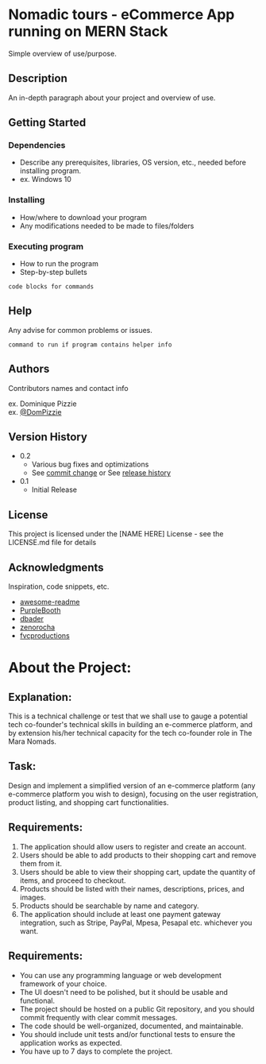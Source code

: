 # Nomadic tours - eCommerce App running on MERN Stack

Simple overview of use/purpose.

## Description

An in-depth paragraph about your project and overview of use.

## Getting Started

### Dependencies

* Describe any prerequisites, libraries, OS version, etc., needed before installing program.
* ex. Windows 10

### Installing

* How/where to download your program
* Any modifications needed to be made to files/folders

### Executing program

* How to run the program
* Step-by-step bullets
```
code blocks for commands
```
## Help

Any advise for common problems or issues.
```
command to run if program contains helper info
```

## Authors

Contributors names and contact info

ex. Dominique Pizzie  
ex. [@DomPizzie](https://twitter.com/dompizzie)

## Version History

* 0.2
    * Various bug fixes and optimizations
    * See [commit change]() or See [release history]()
* 0.1
    * Initial Release

## License

This project is licensed under the [NAME HERE] License - see the LICENSE.md file for details

## Acknowledgments

Inspiration, code snippets, etc.
* [awesome-readme](https://github.com/matiassingers/awesome-readme)
* [PurpleBooth](https://gist.github.com/PurpleBooth/109311bb0361f32d87a2)
* [dbader](https://github.com/dbader/readme-template)
* [zenorocha](https://gist.github.com/zenorocha/4526327)
* [fvcproductions](https://gist.github.com/fvcproductions/1bfc2d4aecb01a834b46)





# About the Project:
## Explanation:
This is a technical challenge or test that we shall use to gauge a potential tech co-founder's technical skills in building an e-commerce platform, and by extension his/her technical capacity for the tech co-founder role in The Mara Nomads.

## Task:
Design and implement a simplified version of an e-commerce platform (any e-commerce
platform you wish to design), focusing on the user registration, product listing, and shopping cart
functionalities.

## Requirements:
1. The application should allow users to register and create an account.
2. Users should be able to add products to their shopping cart and remove them from it.
3. Users should be able to view their shopping cart, update the quantity of items, and
proceed to checkout.
4. Products should be listed with their names, descriptions, prices, and images.
5. Products should be searchable by name and category.
6. The application should include at least one payment gateway integration, such as
Stripe, PayPal, Mpesa, Pesapal etc. whichever you want.

## Requirements:
 - You can use any programming language or web development framework of your
choice.
 - The UI doesn't need to be polished, but it should be usable and functional.
 - The project should be hosted on a public Git repository, and you should commit
frequently with clear commit messages.
- The code should be well-organized, documented, and maintainable.
- You should include unit tests and/or functional tests to ensure the application works
as expected.
- You have up to 7 days to complete the project.

 



